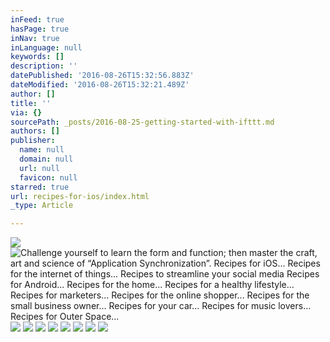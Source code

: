 ```yaml
---
inFeed: true
hasPage: true
inNav: true
inLanguage: null
keywords: []
description: ''
datePublished: '2016-08-26T15:32:56.883Z'
dateModified: '2016-08-26T15:32:21.489Z'
author: []
title: ''
via: {}
sourcePath: _posts/2016-08-25-getting-started-with-ifttt.md
authors: []
publisher:
  name: null
  domain: null
  url: null
  favicon: null
starred: true
url: recipes-for-ios/index.html
_type: Article

---
```

![](https://the-grid-user-content.s3-us-west-2.amazonaws.com/c059db4b-9c0c-4c74-b854-3afb43a3e3a1.jpg)
![Challenge yourself to learn the form and function; then master the craft, art and science of “Application Synchronization”.  Recipes for iOS...  Recipes for the internet of things...  Recipes to streamline your social media  Recipes for Android...  Recipes for the home...  Recipes for a healthy lifestyle...  Recipes for marketers...  Recipes for the online shopper...  Recipes for the small business owner...  Recipes for your car...  Recipes for music lovers...  Recipes for Outer Space...](https://the-grid-user-content.s3-us-west-2.amazonaws.com/cf96d056-f986-4c41-a6ee-94dfbb9b00ec.jpg)
![](https://the-grid-user-content.s3-us-west-2.amazonaws.com/783df8d3-6a25-45d2-8d70-f348579a2078.jpg)
![](https://the-grid-user-content.s3-us-west-2.amazonaws.com/bf00da3a-05fd-4045-bf02-18747f412541.jpg)
![](https://the-grid-user-content.s3-us-west-2.amazonaws.com/e31e9f42-244a-4ef2-9148-32a11cdbfad0.jpg)
![](https://the-grid-user-content.s3-us-west-2.amazonaws.com/b751a3e7-78af-4396-a670-323d7329b670.jpg)
![](https://the-grid-user-content.s3-us-west-2.amazonaws.com/fb0829b3-70a9-40f4-9814-016215e5c04a.jpg)
![](https://the-grid-user-content.s3-us-west-2.amazonaws.com/6fd7c5ca-1549-4e53-a349-aae7b86e59fc.jpg)
![](https://the-grid-user-content.s3-us-west-2.amazonaws.com/51d1106e-b0df-46df-8cf4-5d2402fd3085.jpg)
![](https://the-grid-user-content.s3-us-west-2.amazonaws.com/6068b5ba-9acc-45c2-99da-992d5fcb3081.jpg)